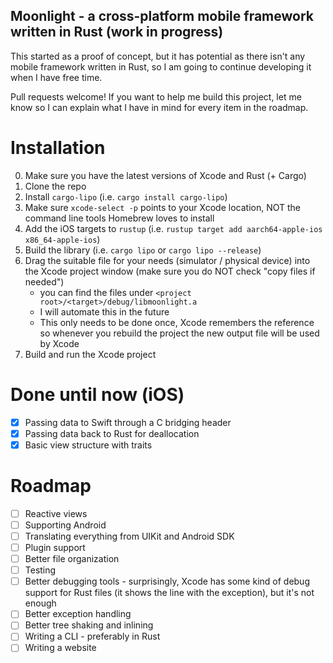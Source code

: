 ## Moonlight - a cross-platform mobile framework written in Rust (work in progress)

This started as a proof of concept, but it has potential as there isn't any mobile framework written in Rust, so I am going to continue developing it when I have free time.

Pull requests welcome! If you want to help me build this project, let me know so I can explain what I have in mind for every item in the roadmap.

# Installation
0. Make sure you have the latest versions of Xcode and Rust (+ Cargo)
1. Clone the repo
2. Install `cargo-lipo` (i.e. `cargo install cargo-lipo`)
3. Make sure `xcode-select -p` points to your Xcode location, NOT the command line tools Homebrew loves to install
3. Add the iOS targets to `rustup` (i.e. `rustup target add aarch64-apple-ios x86_64-apple-ios`)
4. Build the library (i.e. `cargo lipo` or `cargo lipo --release`)
5. Drag the suitable file for your needs (simulator / physical device) into the Xcode project window (make sure you do NOT check "copy files if needed")
   - you can find the files under `<project root>/<target>/debug/libmoonlight.a`
   - I will automate this in the future
   - This only needs to be done once, Xcode remembers the reference so whenever you rebuild the project the new output file will be used by Xcode
6. Build and run the Xcode project

# Done until now (iOS)
- [x] Passing data to Swift through a C bridging header
- [x] Passing data back to Rust for deallocation
- [x] Basic view structure with traits

# Roadmap
- [ ] Reactive views
- [ ] Supporting Android
- [ ] Translating everything from UIKit and Android SDK
- [ ] Plugin support
- [ ] Better file organization
- [ ] Testing
- [ ] Better debugging tools - surprisingly, Xcode has some kind of debug support for Rust files (it shows the line with the exception), but it's not enough
- [ ] Better exception handling
- [ ] Better tree shaking and inlining
- [ ] Writing a CLI - preferably in Rust
- [ ] Writing a website
